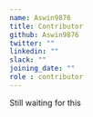 ```yaml
---
name: Aswin9876
title: Contributor
github: Aswin9876
twitter: ""
linkedin: ""
slack: ""
joining_date: ""
role : contributor
---
```


Still waiting for this
